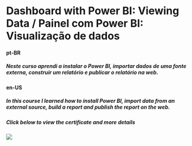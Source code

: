 # Dashboard with Power BI: Viewing Data / Painel com Power BI: Visualização de dados

#### pt-BR
##### Neste curso aprendi a instalar o Power BI, importar dados de uma fonte externa, construir um relatório e publicar o relatório na web.


#### en-US
##### In this course I learned how to install Power BI, import data from an external source, build a report and publish the report on the web.


##### Click below to view the certificate and more details
[![](https://cdn4.iconfinder.com/data/icons/business-1221/24/Certificate-64.png)](https://cursos.alura.com.br/certificate/wesley-comput/power-bi-desktop)